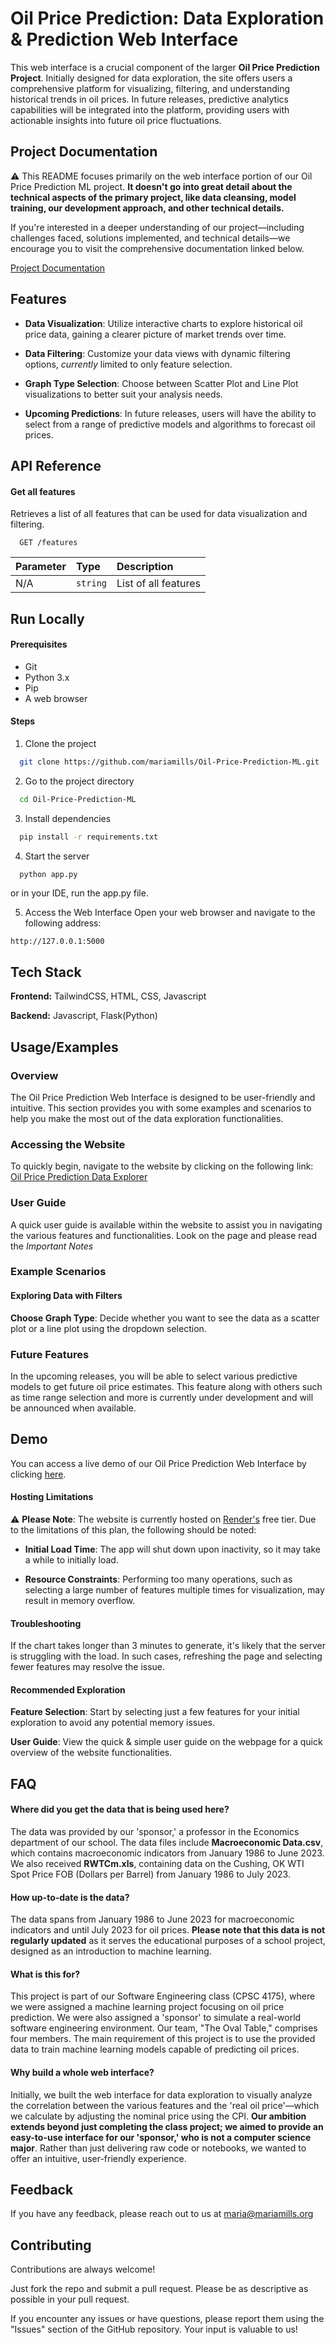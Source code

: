 
# Oil Price Prediction: Data Exploration & Prediction Web Interface

This web interface is a crucial component of the larger __Oil Price Prediction Project__. Initially designed for data exploration, the site offers users a comprehensive platform for visualizing, filtering, and understanding historical trends in oil prices. In future releases, predictive analytics capabilities will be integrated into the platform, providing users with actionable insights into future oil price fluctuations.


## Project Documentation

⚠️ This README focuses primarily on the web interface portion of our Oil Price Prediction ML project. __It doesn't go into great detail about the technical aspects of the primary project, like data cleansing, model training, our development approach, and other technical details.__

If you're interested in a deeper understanding of our project—including challenges faced, solutions implemented, and technical details—we encourage you to visit the comprehensive documentation linked below.

[Project Documentation](https://mariamills.github.io/Oil-Price-Prediction-Documentation/)


## Features

- __Data Visualization__: Utilize interactive charts to explore historical oil price data, gaining a clearer picture of market trends over time.

- __Data Filtering__: Customize your data views with dynamic filtering options, _currently_ limited to only feature selection.

- __Graph Type Selection__: Choose between Scatter Plot and Line Plot visualizations to better suit your analysis needs.

- __Upcoming Predictions__: In future releases, users will have the ability to select from a range of predictive models and algorithms to forecast oil prices.


## API Reference

#### Get all features

Retrieves a list of all features that can be used for data visualization and filtering.

```http
  GET /features
```

| Parameter | Type     | Description                |
| :-------- | :------- | :------------------------- |
| N/A       | `string` |  List of all features      |



## Run Locally

#### Prerequisites
- Git
- Python 3.x
- Pip
- A web browser

#### Steps
1. Clone the project

```bash
  git clone https://github.com/mariamills/Oil-Price-Prediction-ML.git
```

2. Go to the project directory

```bash
  cd Oil-Price-Prediction-ML
```

3. Install dependencies

```bash
  pip install -r requirements.txt
```

4. Start the server

```bash
  python app.py
```
or in your IDE, run the app.py file.

5. Access the Web Interface
Open your web browser and navigate to the following address:

```
http://127.0.0.1:5000
```


## Tech Stack

**Frontend:** TailwindCSS, HTML, CSS, Javascript

**Backend:** Javascript, Flask(Python)

## Usage/Examples

### Overview
The Oil Price Prediction Web Interface is designed to be user-friendly and intuitive. This section provides you with some examples and scenarios to help you make the most out of the data exploration functionalities.

### Accessing the Website
To quickly begin, navigate to the website by clicking on the following link: [Oil Price Prediction Data Explorer](https://oil-price-prediction.onrender.com/data_explorer)

### User Guide
A quick user guide is available within the website to assist you in navigating the various features and functionalities. Look on the page and please read the _Important Notes_

### Example Scenarios
#### Exploring Data with Filters
__Choose Graph Type__: Decide whether you want to see the data as a scatter plot or a line plot using the dropdown selection.

### Future Features
In the upcoming releases, you will be able to select various predictive models to get future oil price estimates. This feature along with others such as time range selection and more is currently under development and will be announced when available.



## Demo

You can access a live demo of our Oil Price Prediction Web Interface by clicking [here](https://oil-price-prediction.onrender.com/).

#### Hosting Limitations
⚠️ __Please Note__: The website is currently hosted on [Render's](https://render.com/) free tier. Due to the limitations of this plan, the following should be noted:

- __Initial Load Time__: The app will shut down upon inactivity, so it may take a while to initially load.

- __Resource Constraints__: Performing too many operations, such as selecting a large number of features multiple times for visualization, may result in memory overflow.

#### Troubleshooting
If the chart takes longer than 3 minutes to generate, it's likely that the server is struggling with the load. In such cases, refreshing the page and selecting fewer features may resolve the issue.

#### Recommended Exploration
__Feature Selection__: Start by selecting just a few features for your initial exploration to avoid any potential memory issues.

__User Guide__: View the quick & simple user guide on the webpage for a quick overview of the website functionalities.

## FAQ
#### Where did you get the data that is being used here?
The data was provided by our 'sponsor,' a professor in the Economics department of our school. The data files include __Macroeconomic Data.csv__, which contains macroeconomic indicators from January 1986 to June 2023. We also received __RWTCm.xls__, containing data on the Cushing, OK WTI Spot Price FOB (Dollars per Barrel) from January 1986 to July 2023.

#### How up-to-date is the data?
The data spans from January 1986 to June 2023 for macroeconomic indicators and until July 2023 for oil prices. __Please note that this data is not regularly updated__ as it serves the educational purposes of a school project, designed as an introduction to machine learning.

#### What is this for?
This project is part of our Software Engineering class (CPSC 4175), where we were assigned a machine learning project focusing on oil price prediction. We were also assigned a 'sponsor' to simulate a real-world software engineering environment. Our team, "The Oval Table," comprises four members. The main requirement of this project is to use the provided data to train machine learning models capable of predicting oil prices.

#### Why build a whole web interface?
Initially, we built the web interface for data exploration to visually analyze the correlation between the various features and the 'real oil price'—which we calculate by adjusting the nominal price using the CPI. __Our ambition extends beyond just completing the class project; we aimed to provide an easy-to-use interface for our 'sponsor,' who is not a computer science major__. Rather than just delivering raw code or notebooks, we wanted to offer an intuitive, user-friendly experience.
## Feedback

If you have any feedback, please reach out to us at maria@mariamills.org


## Contributing

Contributions are always welcome!

Just fork the repo and submit a pull request. Please be as descriptive as possible in your pull request.

If you encounter any issues or have questions, please report them using the "Issues" section of the GitHub repository. Your input is valuable to us!
